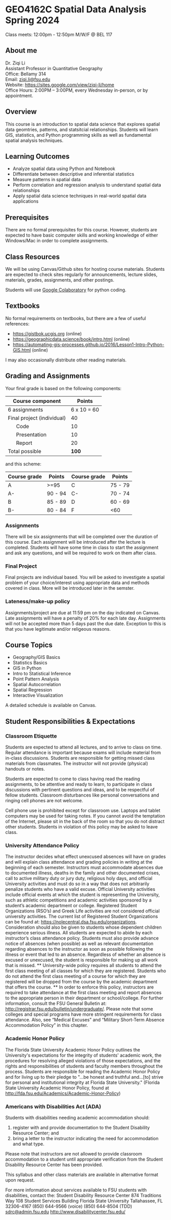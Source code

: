 # GEO4162C Spatial Data Analysis Spring 2024

Class meets: 12:00pm - 12:50pm M/W/F @ BEL 117

## About me

Dr. Ziqi Li\
Assistant Professor in Quantitative Geography \
Office: Bellamy 314 \
Email: ziqi.li@fsu.edu \
Website: https://sites.google.com/view/ziqi-li/home \
Office Hours: 2:00PM – 3:00PM, every Wednesday in-person, or by appointment.

## Overview

This course is an introduction to spatial data science that explores spatial data geomtries, patterns, and statsitcial relationships. Students will learn GIS, statistics, and Python programming skills as well as fundamental spatial analysis techniques.

## Learning Outcomes

- Analyze spatial data using Python and Notebook
- Differentiate between descriptive and inferential statistics
- Measure patterns in spatial data
- Perform correlation and regression analysis to understand spatial data relationships
- Apply spatial data science techniques in real-world spatial data applications

## Prerequisites

There are no formal prerequisites for this course. However, students are expected to have basic computer skills and working knowledge of either Windows/Mac in order to complete assignments.

## Class Resources

We will be using Canvas/Github sites for hosting course materials. Students are expected to check sites regularly for announcements, lecture slides, materials, grades, assignments, and other postings.

Students will use [Google Colaboratory](https://research.google.com/colaboratory/) for python coding.

## Textbooks

No formal requirements on textbooks, but there are a few of useful references:
- https://gistbok.ucgis.org (online)
- https://geographicdata.science/book/intro.html (online)
- https://automating-gis-processes.github.io/2016/Lesson1-Intro-Python-GIS.html (online)

I may also occasionally distribute other reading materials.


## Grading and Assignments

Your final grade is based on the following components:

| **Course component**   | **Points**   |
| ---------------------- | ------------ |
| 6 assignments          | 6 x 10  = 60 |
| Final project (individual)          | 40           |
| &nbsp;&nbsp;&nbsp;&nbsp;&nbsp; Code         | 10           |
| &nbsp;&nbsp;&nbsp;&nbsp;&nbsp; Presentation | 10           |
| &nbsp;&nbsp;&nbsp;&nbsp;&nbsp; Report       | 20           |
| Total possible         | **100**      |


and this scheme:

| **Course grade** | **Points** | **Course grade** | **Points** |
| ---------------- | ---------- | ---------------- | ---------- |
| A                | >=95       | C                | 75 - 79    |
| A-               | 90 - 94    | C-               | 70 - 74    |
| B                | 85 - 89    | D                | 60 - 69    |
| B-               | 80 - 84    | F                | <60        |

### Assignments
There will be six assignments that will be completed over the duration of this course. Each assignment will be introduced after the lecture is completed. Students will have some time in class to start the assignment and ask any questions, and will be required to work on them after class.

### Final Project

Final projects are individual based. You will be asked to investigate a spatial problem of your choice/interest using appropriate data and methods covered in class. More will be introduced later in the semster.

### Lateness/make-up policy
Assignments/project are due at 11:59 pm on the day indicated on Canvas. Late assignments will have a penalty of 20% for each late day. Assignments will not be accepted more than 5 days past the due date. Exception to this is that you have legitimate and/or religeous reasons.



## Course Topics

- Geography/GIS Basics
- Statistics Basics
- GIS in Python
- Intro to Statistical Inference
- Point Pattern Analysis
- Spatial Autocorrelation
- Spatial Regression
- Interactive Visualization

A detailed schedule is available on Canvas.

## Student Responsibilities & Expectations

### Classroom Etiquette
Students are expected to attend all lectures, and to arrive to class on time. Regular attendance is important because exams will include material from in-class discussions. Students are responsible for getting missed class materials from classmates. The instructor will not provide (physical) handouts or notes. 

Students are expected to come to class having read the reading assignments, to be attentive and ready to learn, to participate in class discussions with pertinent questions and ideas, and to be respectful of fellow students. Classroom disturbances like personal conversations and ringing cell phones are not welcome.

Cell phone use is prohibited except for classroom use. Laptops and tablet computers may be used for taking notes. If you cannot avoid the temptation of the Internet, please sit in the back of the room so that you do not distract other students. Students in violation of this policy may be asked to leave class.

### University Attendance Policy

The instructor decides what effect unexcused absences will have on grades and will explain class attendance and grading policies in writing at the beginning of each semester. Instructors must accommodate absences due to documented illness, deaths in the family and other documented crises, call to active military duty or jury duty, religious holy days, and official University activities and must do so in a way that does not arbitrarily penalize students who have a valid excuse. Official University activities include official events at which the student is representing the University, such as athletic competitions and academic activities sponsored by a student’s academic department or college. Registered Student Organizations (RSO’s) and Greek Life activities are not considered official university activities. The current list of Registered Student Organizations can be found at: https://nolecentral.dsa.fsu.edu/organizations. Consideration should also be given to students whose dependent children experience serious illness. All students are expected to abide by each instructor’s class attendance policy. Students must also provide advance notice of absences (when possible) as well as relevant documentation regarding absences to the instructor as soon as possible following the illness or event that led to an absence. Regardless of whether an absence is excused or unexcused, the student is responsible for making up all work that is missed. ** University-wide policy requires all students to attend the first class meeting of all classes for which they are registered. Students who do not attend the first class meeting of a course for which they are registered will be dropped from the course by the academic department that offers the course. **  In order to enforce this policy, instructors are required to take attendance at the first class meeting and report absences to the appropriate person in their department or school/college. For further information, consult the FSU General Bulletin at: http://registrar.fsu.edu/bulletin/undergraduate/. Please note that some colleges and special programs have more stringent requirements for class attendance. Also, see “Medical Excuses” and “Military Short-Term Absence Accommodation Policy” in this chapter.

### Academic Honor Policy

The Florida State University Academic Honor Policy outlines the University's expectations for the integrity of students' academic work, the procedures for resolving alleged violations of those expectations, and the rights and responsibilities of students and faculty members throughout the process. Students are responsible for reading the Academic Honor Policy and for living up to their pledge to "...be honest and truthful and...[to] strive for personal and institutional integrity at Florida State University." (Florida State University Academic Honor Policy, found at http://fda.fsu.edu/Academics/Academic-Honor-Policy)

### Americans with Disabilities Act (ADA)

Students with disabilities needing academic accommodation should:
1)	register with and provide documentation to the Student Disability Resource Center; and
2)	bring a letter to the instructor indicating the need for accommodation and what type.

Please note that instructors are not allowed to provide classroom accommodation to a student until appropriate verification from the Student Disability Resource Center has been provided.

This syllabus and other class materials are available in alternative format upon request.

For more information about services available to FSU students with disabilities, contact the:
Student Disability Resource Center
874 Traditions Way
108 Student Services Building
Florida State University
Tallahassee, FL 32306-4167
(850) 644-9566 (voice)
(850) 644-8504 (TDD)
sdrc@admin.fsu.edu
http://www.disabilitycenter.fsu.edu/




